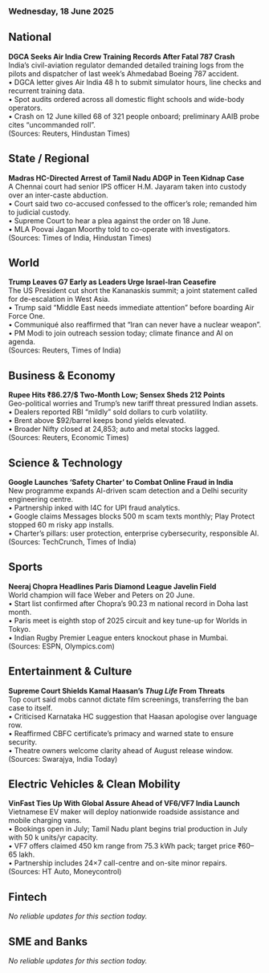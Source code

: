 ### Wednesday, 18 June 2025

## National
**DGCA Seeks Air India Crew Training Records After Fatal 787 Crash**  
India’s civil-aviation regulator demanded detailed training logs from the pilots and dispatcher of last week’s Ahmedabad Boeing 787 accident.  
• DGCA letter gives Air India 48 h to submit simulator hours, line checks and recurrent training data.  
• Spot audits ordered across all domestic flight schools and wide-body operators.  
• Crash on 12 June killed 68 of 321 people onboard; preliminary AAIB probe cites “uncommanded roll”.  
(Sources: Reuters, Hindustan Times)

## State / Regional
**Madras HC-Directed Arrest of Tamil Nadu ADGP in Teen Kidnap Case**  
A Chennai court had senior IPS officer H.M. Jayaram taken into custody over an inter-caste abduction.  
• Court said two co-accused confessed to the officer’s role; remanded him to judicial custody.  
• Supreme Court to hear a plea against the order on 18 June.  
• MLA Poovai Jagan Moorthy told to co-operate with investigators.  
(Sources: Times of India, Hindustan Times)

## World
**Trump Leaves G7 Early as Leaders Urge Israel-Iran Ceasefire**  
The US President cut short the Kananaskis summit; a joint statement called for de-escalation in West Asia.  
• Trump said “Middle East needs immediate attention” before boarding Air Force One.  
• Communiqué also reaffirmed that “Iran can never have a nuclear weapon”.  
• PM Modi to join outreach session today; climate finance and AI on agenda.  
(Sources: Reuters, Times of India)

## Business & Economy
**Rupee Hits ₹86.27/$ Two-Month Low; Sensex Sheds 212 Points**  
Geo-political worries and Trump’s new tariff threat pressured Indian assets.  
• Dealers reported RBI “mildly” sold dollars to curb volatility.  
• Brent above $92/barrel keeps bond yields elevated.  
• Broader Nifty closed at 24,853; auto and metal stocks lagged.  
(Sources: Reuters, Economic Times)

## Science & Technology
**Google Launches ‘Safety Charter’ to Combat Online Fraud in India**  
New programme expands AI-driven scam detection and a Delhi security engineering centre.  
• Partnership inked with I4C for UPI fraud analytics.  
• Google claims Messages blocks 500 m scam texts monthly; Play Protect stopped 60 m risky app installs.  
• Charter’s pillars: user protection, enterprise cybersecurity, responsible AI.  
(Sources: TechCrunch, Times of India)

## Sports
**Neeraj Chopra Headlines Paris Diamond League Javelin Field**  
World champion will face Weber and Peters on 20 June.  
• Start list confirmed after Chopra’s 90.23 m national record in Doha last month.  
• Paris meet is eighth stop of 2025 circuit and key tune-up for Worlds in Tokyo.  
• Indian Rugby Premier League enters knockout phase in Mumbai.  
(Sources: ESPN, Olympics.com)

## Entertainment & Culture
**Supreme Court Shields Kamal Haasan’s *Thug Life* From Threats**  
Top court said mobs cannot dictate film screenings, transferring the ban case to itself.  
• Criticised Karnataka HC suggestion that Haasan apologise over language row.  
• Reaffirmed CBFC certificate’s primacy and warned state to ensure security.  
• Theatre owners welcome clarity ahead of August release window.  
(Sources: Swarajya, India Today)

## Electric Vehicles & Clean Mobility
**VinFast Ties Up With Global Assure Ahead of VF6/VF7 India Launch**  
Vietnamese EV maker will deploy nationwide roadside assistance and mobile charging vans.  
• Bookings open in July; Tamil Nadu plant begins trial production in July with 50 k units/yr capacity.  
• VF7 offers claimed 450 km range from 75.3 kWh pack; target price ₹60–65 lakh.  
• Partnership includes 24×7 call-centre and on-site minor repairs.  
(Sources: HT Auto, Moneycontrol)

## Fintech
*No reliable updates for this section today.*

## SME and Banks
*No reliable updates for this section today.*